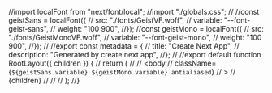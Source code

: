 //import localFont from "next/font/local";
//import "./globals.css";
//
//const geistSans = localFont({
//  src: "./fonts/GeistVF.woff",
//  variable: "--font-geist-sans",
//  weight: "100 900",
//});
//const geistMono = localFont({
//  src: "./fonts/GeistMonoVF.woff",
//  variable: "--font-geist-mono",
//  weight: "100 900",
//});
//
//export const metadata = {
//  title: "Create Next App",
//  description: "Generated by create next app",
//};
//
//export default function RootLayout({ children }) {
//  return (
//    <html lang="en">
//      <body
//        className={`${geistSans.variable} ${geistMono.variable} antialiased`}
//      >
//        {children}
//      </body>
//    </html>
//  );
//}
